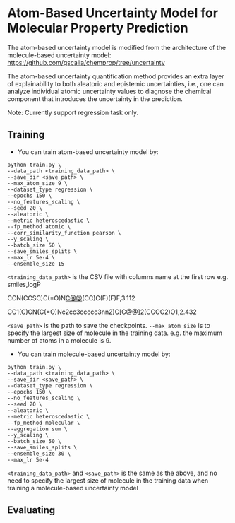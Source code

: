 # Atom-Based Uncertainty Model for Molecular Property Prediction

The atom-based uncertainty model is modified from the architecture of the molecule-based uncertainty model: https://github.com/gscalia/chemprop/tree/uncertainty


The atom-based uncertainty quantification method provides an extra layer of explainability to both aleatoric and epistemic uncertainties, i.e., one can analyze individual atomic uncertainty values to diagnose the chemical component that introduces the uncertainty in the prediction.

Note:
Currently support regression task only.


## Training
* You can train atom-based uncertainty model by:
```
python train.py \
--data_path <training_data_path> \
--save_dir <save_path> \
--max_atom_size 9 \
--dataset_type regression \
--epochs 150 \
--no_features_scaling \
--seed 20 \
--aleatoric \
--metric heteroscedastic \
--fp_method atomic \
--corr_similarity_function pearson \
--y_scaling \
--batch_size 50 \
--save_smiles_splits \
--max_lr 5e-4 \
--ensemble_size 15
```
`<training_data_path>` is the CSV file with columns name at the first row
e.g.
smiles,logP

CCN(CCSC)C(=O)N[C@@](C)(CC)C(F)(F)F,3.112

CC1(C)CN(C(=O)Nc2cc3ccccc3nn2)C[C@@]2(CCOC2)O1,2.432

`<save_path>` is the path to save the checkpoints.
`--max_atom_size` is to specify the largest size of molecule in the training data.
e.g. the maximum number of atoms in a molecule is 9.

* You can train molecule-based uncertainty model by:
```
python train.py \
--data_path <training_data_path> \
--save_dir <save_path> \
--dataset_type regression \
--epochs 150 \
--no_features_scaling \
--seed 20 \
--aleatoric \
--metric heteroscedastic \
--fp_method molecular \
--aggregation sum \
--y_scaling \
--batch_size 50 \
--save_smiles_splits \
--ensemble_size 30 \
--max_lr 5e-4 
```
`<training_data_path>` and `<save_path>` is the same as the above, and no need to specify the largest size of molecule in the training data when training a molecule-based uncertainty model 

## Evaluating

